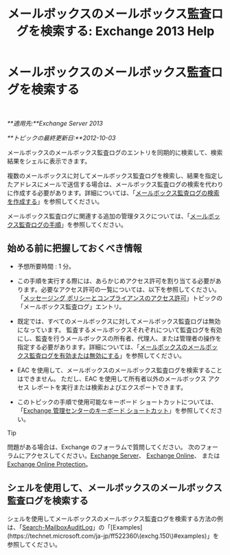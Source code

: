 ﻿---
title: 'メールボックスのメールボックス監査ログを検索する: Exchange 2013 Help'
TOCTitle: メールボックスのメールボックス監査ログを検索する
ms:assetid: 5b518a08-3b51-4ba3-bfbd-0e35cc5ff374
ms:mtpsurl: https://technet.microsoft.com/ja-jp/library/Ff461930(v=EXCHG.150)
ms:contentKeyID: 49896271
ms.date: 04/24/2018
mtps_version: v=EXCHG.150
ms.translationtype: HT
---

# メールボックスのメールボックス監査ログを検索する

 

_**適用先:**Exchange Server 2013_

_**トピックの最終更新日:**2012-10-03_

メールボックスのメールボックス監査ログのエントリを同期的に検索して、検索結果をシェルに表示できます。

複数のメールボックスに対してメールボックス監査ログを検索し、結果を指定したアドレスにメールで送信する場合は、メールボックス監査ログの検索を代わりに作成する必要があります。詳細については、「[メールボックス監査ログの検索を作成する](create-a-mailbox-audit-log-search-exchange-2013-help.md)」を参照してください。

メールボックス監査ログに関連する追加の管理タスクについては、「[メールボックス監査ログの手順](mailbox-audit-logging-procedures-exchange-2013-help.md)」を参照してください。

## 始める前に把握しておくべき情報

  - 予想所要時間 : 1 分。

  - この手順を実行する際には、あらかじめアクセス許可を割り当てる必要があります。必要なアクセス許可の一覧については、以下を参照してください。「[メッセージング ポリシーとコンプライアンスのアクセス許可](messaging-policy-and-compliance-permissions-exchange-2013-help.md)」トピックの「メールボックス監査ログ」エントリ。

  - 既定では、すべてのメールボックスに対してメールボックス監査ログは無効になっています。 監査するメールボックスそれぞれについて監査ログを有効にし、監査を行うメールボックスの所有者、代理人、または管理者の操作を指定する必要があります。詳細については、「[メールボックスのメールボックス監査ログを有効または無効にする](enable-or-disable-mailbox-audit-logging-for-a-mailbox-exchange-2013-help.md)」を参照してください。

  - EAC を使用して、メールボックスのメールボックス監査ログを検索することはできません。 ただし、EAC を使用して所有者以外のメールボックス アクセス レポートを実行または検索およびエクスポートできます。

  - このトピックの手順で使用可能なキーボード ショートカットについては、「[Exchange 管理センターのキーボード ショートカット](keyboard-shortcuts-in-the-exchange-admin-center-exchange-online-protection-help.md)」を参照してください。


> [!TIP]
> 問題がある場合は、Exchange のフォーラムで質問してください。 次のフォーラムにアクセスしてください。<A href="https://go.microsoft.com/fwlink/p/?linkid=60612">Exchange Server</A>、 <A href="https://go.microsoft.com/fwlink/p/?linkid=267542">Exchange Online</A>、 または <A href="https://go.microsoft.com/fwlink/p/?linkid=285351">Exchange Online Protection</A>。



## シェルを使用して、メールボックスのメールボックス監査ログを検索する

シェルを使用してメールボックスのメールボックス監査ログを検索する方法の例は、「[Search-MailboxAuditLog](https://technet.microsoft.com/ja-jp/library/ff522360\(v=exchg.150\))」の「[Examples](https://technet.microsoft.com/ja-jp/ff522360\(exchg.150\)#examples)」を参照してください。

